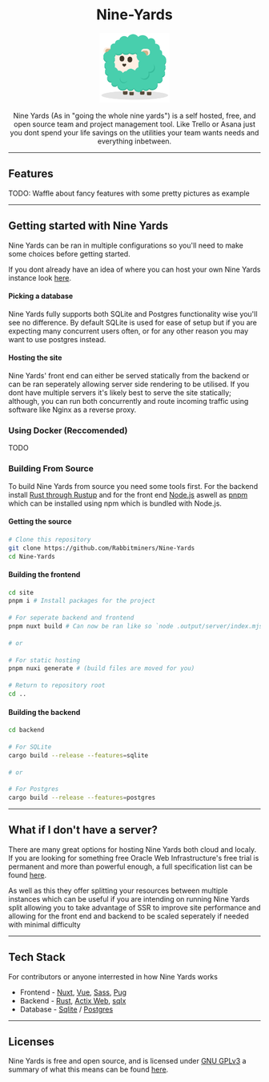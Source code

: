 <div style="text-align: center">

# Nine-Yards

<img style="width: 10em;" src="site/public/svg/base/fern.svg" alt="fern"/>

Nine Yards (As in "going the whole nine yards") is a self hosted, free, and open source team and project management tool. Like Trello or Asana just you dont spend your life savings on the utilities your team wants needs and everything inbetween.

</div>

---

## Features

TODO: Waffle about fancy features with some pretty pictures as example

---

## Getting started with Nine Yards

Nine Yards can be ran in multiple configurations so you'll need to make some choices before getting started. 

If you dont already have an idea of where you can host your own Nine Yards instance look [here](#what-if-i-dont-have-a-server).

#### Picking a database

Nine Yards fully supports both SQLite and Postgres functionality wise you'll see no difference. By default SQLite is used for ease of setup but if you are expecting many concurrent users often, or for any other reason you may want to use postgres instead.

#### Hosting the site

Nine Yards' front end can either be served statically from the backend or can be ran seperately allowing server side rendering to be utilised. If you dont have multiple servers it's likely best to serve the site statically; although, you can run both concurrently and route incoming traffic using software like Nginx as a reverse proxy.

### Using Docker (Reccomended)

TODO

### Building From Source

To build Nine Yards from source you need some tools first. For the backend install [Rust through Rustup](https://www.rust-lang.org/tools/install) and for the front end [Node.js](https://nodejs.org/en) aswell as [pnpm](https://pnpm.io/installation#using-npm) which can be installed using npm which is bundled with Node.js.

#### Getting the source

```bash
# Clone this repository
git clone https://github.com/Rabbitminers/Nine-Yards
cd Nine-Yards
```

#### Building the frontend

```bash
cd site
pnpm i # Install packages for the project

# For seperate backend and frontend 
pnpm nuxt build # Can now be ran like so `node .output/server/index.mjs`

# or

# For static hosting 
pnpm nuxi generate # (build files are moved for you)

# Return to repository root
cd ..
```

#### Building the backend

```bash
cd backend

# For SQLite
cargo build --release --features=sqlite

# or 

# For Postgres
cargo build --release --features=postgres
```
---

## What if I don't have a server?

There are many great options for hosting Nine Yards both cloud and localy. If you are looking for something free Oracle Web Infrastructure's free trial is permanent and more than powerful enough, a full specification list can be found [here](https://www.oracle.com/cloud/free/). 

As well as this they offer splitting your resources between multiple instances which can be useful if you are intending on running Nine Yards split allowing you to take advantage of SSR to improve site performance and allowing for the front end and backend to be scaled seperately if needed with minimal difficulty

---

## Tech Stack

For contributors or anyone interrested in how Nine Yards works

- Frontend - [Nuxt](https://nuxt.com/), [Vue](https://vuejs.org/), [Sass](https://sass-lang.com/), [Pug](https://pugjs.org/api/getting-started.html)
- Backend - [Rust](https://www.rust-lang.org/), [Actix Web](https://actix.rs/), [sqlx](https://github.com/launchbadge/sqlx)
- Database - [Sqlite](https://www.sqlite.org/index.html) / [Postgres]("https://www.postgresql.org/")

---

## Licenses

Nine Yards is free and open source, and is licensed under [GNU GPLv3](./LICENSE) a summary of what this means can be found [here](https://choosealicense.com/licenses/gpl-3.0/).